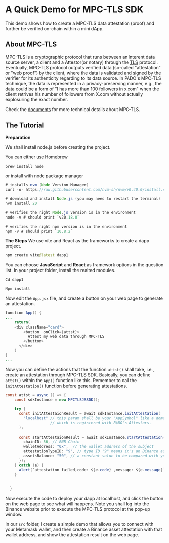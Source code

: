 # A Quick Demo for MPC-TLS SDK

This demo shows how to create a MPC-TLS data attestation (proof) and further be verified on-chain within a mini dApp.

## About MPC-TLS 
MPC-TLS is a cryptographic protocol that runs between an Interent data source server, a client and a Attestor(or notary) through the [TLS](https://en.wikipedia.org/wiki/Transport_Layer_Security) protocol. Eventually, MPC-TLS protocol outputs verified data (so-called "attestation" or "web proof") by the client, where the data is validated and signed by the verifier for its authenticity regarding to its data source. In PADO's MPC-TLS technique, the data is represented in a privacy-preserving manner, e.g., the data could be a form of "I has more than 100 followers in x.com" when the client retrives his number of followers from X.com without actually explosuring the exact number.

Check the [documents](https://docs.padolabs.org/mpc-tls/tech-intro) for more technical details about MPC-TLS.

## The Tutorial

**Preparation**

We shall install node.js before creating the project. 

You can either use Homebrew 
```java
brew install node
```
or install with node package manager
```java
# installs nvm (Node Version Manager)
curl -o- https://raw.githubusercontent.com/nvm-sh/nvm/v0.40.0/install.sh | bash

# download and install Node.js (you may need to restart the terminal)
nvm install 20

# verifies the right Node.js version is in the environment
node -v # should print `v20.18.0`

# verifies the right npm version is in the environment
npm -v # should print `10.8.2`
```
**The Steps**
We use vite and React as the frameworks to create a dapp project. 
```java
npm create vite@latest dapp1
```
You can choose **JavaScript** and **React** as framework options in the question list. In your project folder, install the realted modules.

```java
Cd dapp1

Npm install
```

Now edit the `App.jsx` file, and create a button on your web page to generate an attestation.

```java
function App() {
...
    return(
    <div className="card">
        <button  onClick={attst}>
          Attest my web data through MPC-TLS
        </button>
      </div>
    )
}
...
```

Now you can define the actions that the function `attst()` shall take, i.e., create an attestation through MPC-TLS SDK. Basically, you can define `attst()` within the `App()` function like this. Remember to call the `initAttestation()` function before generating attestations.

```java
const attst = async () => {
    const sdkInstance = new MPCTLSJSSDK();
    
    try {
      const initAttestaionResult = await sdkInstance.initAttestation(
        "localhost" // this param shall be your "AppSymbol" like a domain name,
                    // which is registered with PADO's Attestors.
      );
     
      const startAttestaionResult = await sdkInstance.startAttestation({
        chainID: 56, // BNB Chain
        walletAddress: "0x",  // the wallet address of the subject
        attestationTypeID: "9", // type ID "9" means it's an Binance asset proof
        assetsBalance: "50", // a constant value to be compared with your asset balance: balance > 50
      });      
    } catch (e) {
      alert(`attestation failed,code: ${e.code} ,message: ${e.message}`);
    }
    
    
  }
```
Now execute the code to deploy your dapp at localhost, and click the button on the web page to see what will happens. Note you shall log into the Binance website prior to execute the MPC-TLS protocol at the pop-up window.

In our `src` folder, I create a simple demo that allows you to connect with your Metamask wallet, and then create a Binance asset attestation with that wallet address, and show the attestation result on the web page.
